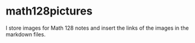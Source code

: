 # math128pictures

I store images for Math 128 notes and insert the links of the images in the markdown files.
